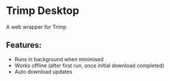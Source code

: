 # Trimp Desktop

A web wrapper for Trimp


## Features:
- Runs in background when minimised
- Works offline (after first run, once initial download completed)
- Auto download updates

